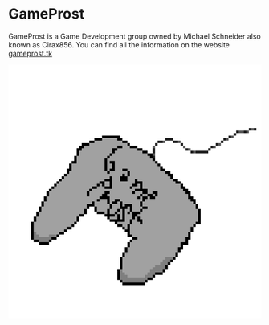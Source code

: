 # GameProst

GameProst is a Game Development group owned by Michael Schneider also known as Cirax856. You can find all the information on the website [gameprost.tk](https://gameprost.tk)

![GameProst LOGO IMG](./images/gameprost.png)